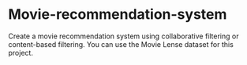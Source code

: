 # Movie-recommendation-system
Create a movie recommendation system using collaborative filtering or content-based filtering. You can use the Movie Lense dataset for this project.
